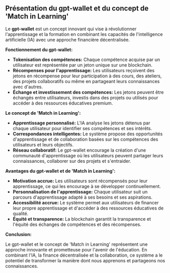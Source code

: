 ## Présentation du gpt-wallet et du concept de 'Match in Learning'

Le **gpt-wallet** est un concept innovant qui vise à révolutionner l'apprentissage et la formation en combinant les capacités de l'intelligence artificielle (IA) avec une approche financière décentralisée. 

**Fonctionnement du gpt-wallet:**

* **Tokenisation des compétences:** Chaque compétence acquise par un utilisateur est représentée par un jeton unique sur une blockchain. 
* **Récompenses pour l'apprentissage:** Les utilisateurs reçoivent des jetons en récompense pour leur participation à des cours, des ateliers, des projets collaboratifs ou même en partageant leurs connaissances avec d'autres.
* **Échange et investissement des compétences:** Les jetons peuvent être échangés entre utilisateurs, investis dans des projets ou utilisés pour accéder à des ressources éducatives premium.

**Le concept de 'Match in Learning':**

* **Apprentissage personnalisé:** L'IA analyse les jetons détenus par chaque utilisateur pour identifier ses compétences et ses intérêts. 
* **Correspondances intelligentes:** Le système propose des opportunités d'apprentissage et de collaboration basées sur les compétences des utilisateurs et leurs objectifs.
* **Réseau collaboratif:** Le gpt-wallet encourage la création d'une communauté d'apprentissage où les utilisateurs peuvent partager leurs connaissances, collaborer sur des projets et s'entraider.

**Avantages du gpt-wallet et de 'Match in Learning':**

* **Motivation accrue:** Les utilisateurs sont récompensés pour leur apprentissage, ce qui les encourage à se développer continuellement.
* **Personnalisation de l'apprentissage:** Chaque utilisateur suit un parcours d'apprentissage adapté à ses besoins et ses aspirations.
* **Accessibilité accrue:** Le système permet aux utilisateurs de financer leur propre apprentissage et d'accéder à des ressources éducatives de qualité.
* **Équité et transparence:** La blockchain garantit la transparence et l'équité des échanges de compétences et des récompenses.

**Conclusion:**

Le gpt-wallet et le concept de 'Match in Learning' représentent une approche innovante et prometteuse pour l'avenir de l'éducation. En combinant l'IA, la finance décentralisée et la collaboration, ce système a le potentiel de transformer la manière dont nous apprenons et partageons nos connaissances.


